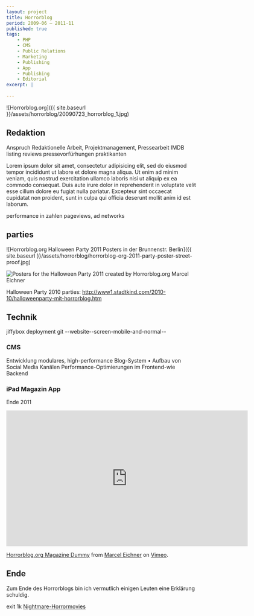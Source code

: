 ```yaml
---
layout: project
title: Horrorblog
period: 2009-06 – 2011-11
published: true
tags:
    - PHP
    - CMS
    - Public Relations
    - Marketing
    - Publishing
    - App
    - Publishing
    - Editorial
excerpt: |
    
---
```


![Horrorblog.org]({{ site.baseurl }}/assets/horrorblog/20090723_horrorblog_1.jpg)

## Redaktion

Anspruch
Redaktionelle Arbeit, Projektmanagement, Pressearbeit
IMDB listing
reviews
pressevorfürhungen
praktikanten

Lorem ipsum dolor sit amet, consectetur adipisicing elit, sed do eiusmod tempor incididunt ut labore et dolore magna aliqua. Ut enim ad minim veniam, quis nostrud exercitation ullamco laboris nisi ut aliquip ex ea commodo consequat. Duis aute irure dolor in reprehenderit in voluptate velit esse cillum dolore eu fugiat nulla pariatur. Excepteur sint occaecat cupidatat non proident, sunt in culpa qui officia deserunt mollit anim id est laborum.

performance in zahlen pageviews, ad networks

## parties

![Horrorblog.org Halloween Party 2011 Posters in der Brunnenstr. Berlin]({{ site.baseurl }}/assets/horrorblog/horrorblog-org-2011-party-poster-street-proof.jpg)

<img class="post-image-pushed-right" src="{{ site.baseurl }}/assets/horrorblog/horrorblog-org-party-poster-collage-2011.jpg" title="Posters for the Halloween Party 2011 created by Horrorblog.org Marcel Eichner" />

Halloween Party 2010
parties: http://www1.stadtkind.com/2010-10/halloweenparty-mit-horrorblog.htm

## Technik

jiffybox
deployment
git
--website--screen-mobile-and-normal--

### CMS

Entwicklung modulares, high-performance Blog-System • Aufbau von Social Media Kanälen Performance-Optimierungen im Frontend-wie Backend

### iPad Magazin App

Ende 2011
<iframe src="https://player.vimeo.com/video/33412834" width="640" height="360" frameborder="0" webkitallowfullscreen mozallowfullscreen allowfullscreen></iframe>
<p><a href="https://vimeo.com/33412834">Horrorblog.org Magazine Dummy</a> from <a href="https://vimeo.com/ephigenia">Marcel Eichner</a> on <a href="https://vimeo.com">Vimeo</a>.</p>


## Ende

Zum Ende des Horrorblogs bin ich vermutlich einigen Leuten eine Erklärung schuldig.

exit 1k [Nightmare-Horrormovies](https://www.nightmare-horrormovies.de)
